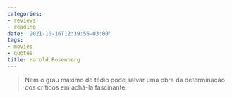 ```yaml
---
categories:
- reviews
- reading
date: '2021-10-16T12:39:56-03:00'
tags:
- movies
- quotes
title: Harold Rosenberg
---
```


> Nem o grau máximo de tédio pode salvar uma obra da determinação dos críticos em achá-la fascinante.